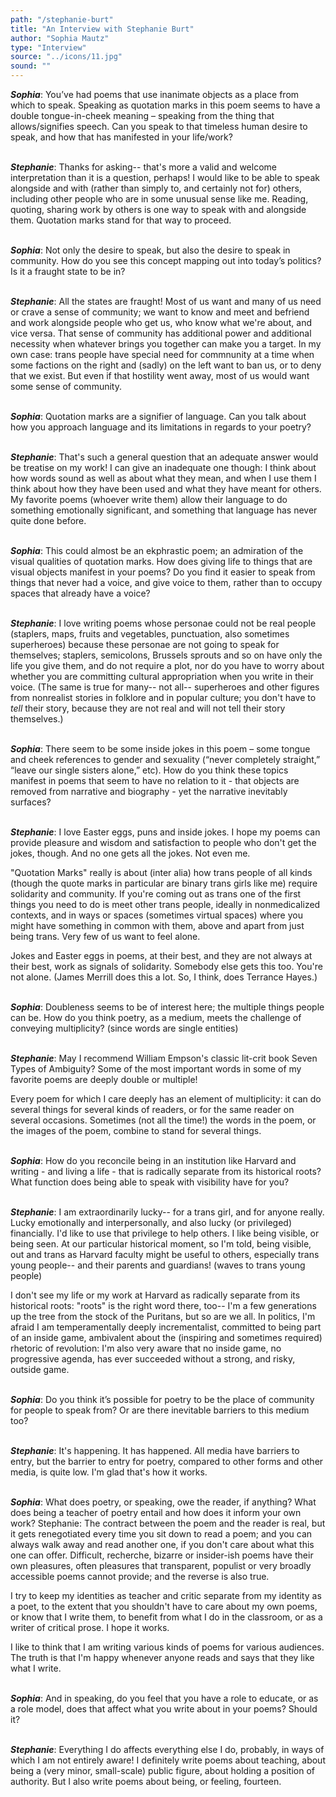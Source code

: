 ```yaml
---
path: "/stephanie-burt"
title: "An Interview with Stephanie Burt"
author: "Sophia Mautz"
type: "Interview"
source: "../icons/11.jpg"
sound: ""
---
```

__*Sophia*__: You’ve had poems that use inanimate objects as a place from which to speak. Speaking as quotation marks in this poem seems to have a double tongue-in-cheek meaning – speaking from the thing that allows/signifies speech. Can you speak to that timeless human desire to speak, and how that has manifested in your life/work? <br /><br />

__*Stephanie*__: Thanks for asking-- that's more a valid and welcome interpretation than it is a question, perhaps! I would like to be able to speak alongside and with (rather than simply to, and certainly not for) others, including other people who are in some unusual sense like me. Reading, quoting, sharing work by others is one way to speak with and alongside them. Quotation marks stand for that way to proceed.<br /><br />

__*Sophia*__: Not only the desire to speak, but also the desire to speak in community. How do you see this concept mapping out into today’s politics? Is it a fraught state to be in?<br /><br />

__*Stephanie*__: All the states are fraught! Most of us want and many of us need or crave a sense of community; we want to know and meet and befriend and work alongside people who get us, who know what we're about, and vice versa. That sense of community has additional power and additional necessity when whatever brings you together can make you a target. In my own case: trans people have special need for commnunity at a time when some factions on the right and (sadly) on the left want to ban us, or to deny that we exist. But even if that hostility went away, most of us would want some sense of community.<br /><br />

__*Sophia*__: Quotation marks are a signifier of language. Can you talk about how you approach language and its limitations in regards to your poetry?<br /><br />

__*Stephanie*__: That's such a general question that an adequate answer would be treatise on my work! I can give an inadequate one though: I think about how words sound as well as about what they mean, and when I use them I think about how they have been used and what they have meant for others. My favorite poems (whoever write them) allow their language to do something emotionally significant, and something that language has never quite done before.<br /><br />

__*Sophia*__: This could almost be an ekphrastic poem; an admiration of the visual qualities of quotation marks. How does giving life to things that are visual objects manifest in your poems? Do you find it easier to speak from things that never had a voice, and give voice to them, rather than to occupy spaces that already have a voice?<br /><br />

__*Stephanie*__: I love writing poems whose personae could not be real people (staplers, maps, fruits and vegetables, punctuation, also sometimes superheroes) because these personae are not going to speak for themselves; staplers, semicolons, Brussels sprouts and so on have only the life you give them, and do not require a plot, nor do you have to worry about whether you are committing cultural appropriation when you write in their voice. (The same is true for many-- not all-- superheroes and other figures from nonrealist stories in folklore and in popular culture; you don't have to *tell* their story, because they are not real and will not tell their story themselves.)<br /><br />

__*Sophia*__: There seem to be some inside jokes in this poem – some tongue and cheek references to gender and sexuality (“never completely straight,” “leave our single sisters alone,” etc). How do you think these topics manifest in poems that seem to have no relation to it - that objects are removed from narrative and biography - yet the narrative inevitably surfaces?<br /><br />

__*Stephanie*__: I love Easter eggs, puns and inside jokes. I hope my poems can provide pleasure and wisdom and satisfaction to people who don't get the jokes, though. And no one gets all the jokes. Not even me.

"Quotation Marks" really is about (inter alia) how trans people of all kinds (though the quote marks in particular are binary trans girls like me) require solidarity and community. If you're coming out as trans one of the first things you need to do is meet other trans people, ideally in nonmedicalized contexts, and in ways or spaces (sometimes virtual spaces) where you might have something in common with them, above and apart from just being trans. Very few of us want to feel alone.

Jokes and Easter eggs in poems, at their best, and they are not always at their best, work as signals of solidarity. Somebody else gets this too. You're not alone. (James Merrill does this a lot. So, I think, does Terrance Hayes.)<br /><br />

__*Sophia*__: Doubleness seems to be of interest here; the multiple things people can be. How do you think poetry, as a medium, meets the challenge of conveying multiplicity? (since words are single entities)<br /><br />

__*Stephanie*__: May I recommend William Empson's classic lit-crit book Seven Types of Ambiguity? Some of the most important words in some of my favorite poems are deeply double or multiple!

Every poem for which I care deeply has an element of multiplicity: it can do several things for several kinds of readers, or for the same reader on several occasions. Sometimes (not all the time!) the words in the poem, or the images of the poem, combine to stand for several things.<br /><br />

__*Sophia*__: How do you reconcile being in an institution like Harvard and writing - and living a life - that is radically separate from its historical roots? What function does being able to speak with visibility have for you?<br /><br />

__*Stephanie*__: I am extraordinarily lucky-- for a trans girl, and for anyone really. Lucky emotionally and interpersonally, and also lucky (or privileged) financially. I'd like to use that privilege to help others. I like being visible, or being seen. At our particular historical moment, so I'm told, being visible, out and trans as Harvard faculty might be useful to others, especially trans young people-- and their parents and guardians! (waves to trans young people)

I don't see my life or my work at Harvard as radically separate from its historical roots: "roots" is the right word there, too-- I'm a few generations up the tree from the stock of the Puritans, but so are we all. In politics, I'm afraid I am temperamentally deeply incrementalist, committed to being part of an inside game, ambivalent about the (inspiring and sometimes required) rhetoric of revolution: I'm also very aware that no inside game, no progressive agenda, has ever succeeded without a strong, and risky, outside game.<br /><br />

__*Sophia*__: Do you think it’s possible for poetry to be the place of community for people to speak from? Or are there inevitable barriers to this medium too?<br /><br />

__*Stephanie*__: It's happening. It has happened. All media have barriers to entry, but the barrier to entry for poetry, compared to other forms and other media, is quite low. I'm glad that's how it works.<br /><br />

__*Sophia*__: What does poetry, or speaking, owe the reader, if anything? What does being a teacher of poetry entail and how does it inform your own work?
Stephanie: The contract between the poem and the reader is real, but it gets renegotiated every time you sit down to read a poem; and you can always walk away and read another one, if you don't care about what this one can offer. Difficult, recherche, bizarre or insider-ish poems have their own pleasures, often pleasures that transparent, populist or very broadly accessible poems cannot provide; and the reverse is also true.

I try to keep my identities as teacher and critic separate from my identity as a poet, to the extent that you shouldn't have to care about my own poems, or know that I write them, to benefit from what I do in the classroom, or as a writer of critical prose. I hope it works.

I like to think that I am writing various kinds of poems for various audiences. The truth is that I'm happy whenever anyone reads and says that they like what I write.<br /><br />


__*Sophia*__: And in speaking, do you feel that you have a role to educate, or as a role model, does that affect what you write about in your poems? Should it?<br /><br />

__*Stephanie*__: Everything I do affects everything else I do, probably, in ways of which I am not entirely aware! I definitely write poems about teaching, about being a (very minor, small-scale) public figure, about holding a position of authority. But I also write poems about being, or feeling, fourteen.
&nbsp;
